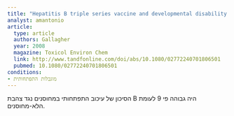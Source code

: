 ```yaml
---
title: "Hepatitis B triple series vaccine and developmental disability in US children aged 1-9 years"
analyst: amantonio
article:
  type: article
  authors: Gallagher
  year: 2008
  magazine: Toxicol Environ Chem
  link: http://www.tandfonline.com/doi/abs/10.1080/02772240701806501
  pubmed: 10.1080/02772240701806501
conditions:
- מוגבלות התפתחותית
---
```


הסיכון של עיכוב התפתחותי במחוסנים נגד צהבת B היה גבוהה פי 9 לעומת הלא-מחוסנים.
